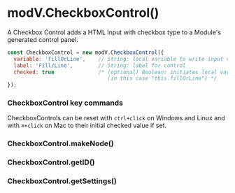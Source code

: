 # modV.CheckboxControl()

A Checkbox Control adds a HTML Input with checkbox type to a Module's generated control panel.

```JavaScript
const CheckboxControl = new modV.CheckboxControl({
  variable: 'fillOrLine',    // String: local variable to write input value to
  label: 'Fill/Line',        // String: label for control
  checked: true              /* (optional) Boolean: initiates local variable within Module
                                (in this case "this.fillOrLine") */
});
```

### CheckboxControl key commands
CheckboxControls can be reset with ```ctrl+click``` on Windows and Linux and with ```⌘+click``` on Mac to their initial checked value if set.

### CheckboxControl.makeNode()

### CheckboxControl.getID()

### CheckboxControl.getSettings()